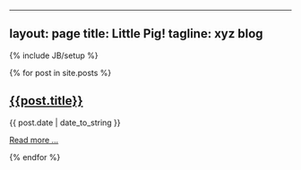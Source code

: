 ---
layout: page
title: Little Pig!
tagline: xyz blog
--
{% include JB/setup %}

{% for post in site.posts %}
  <div>
  <p><h2><a href="{{ BASE_PATH }}{{post.url}}">{{post.title}}</a></h2>{{ post.date | date_to_string }}</p>
  <p><a href="{{ BASE_PATH }}{{post.url}}">Read more ...</a></p>
  </div>
{% endfor %}
